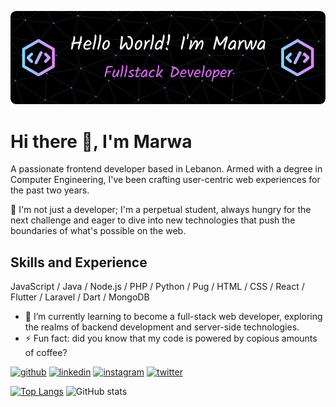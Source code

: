 ![Technologies and Development](https://github.com/marwaoneis/marwaoneis/blob/main/mygithub-header-image.png)

# Hi there 👋, I'm Marwa
A passionate frontend developer based in Lebanon. Armed with a degree in Computer Engineering, I've been crafting user-centric web experiences for the past two years.

🚀 I'm not just a developer; I'm a perpetual student, always hungry for the next challenge and eager to dive into new technologies that push the boundaries of what's possible on the web.

## Skills and Experience
 JavaScript / Java / Node.js / PHP / Python / Pug / HTML / CSS / React / Flutter / Laravel / Dart / MongoDB

- 🌱 I’m currently learning to become a full-stack web developer, exploring the realms of backend development and server-side technologies. 
- ⚡ Fun fact: did you know that my code is powered by copious amounts of coffee? 


[<img src='https://cdn.jsdelivr.net/npm/simple-icons@3.0.1/icons/github.svg' alt='github' height='40'>](https://github.com/marwaoneis)  [<img src='https://cdn.jsdelivr.net/npm/simple-icons@3.0.1/icons/linkedin.svg' alt='linkedin' height='40'>](https://www.linkedin.com/in/marwaoneis/)  [<img src='https://cdn.jsdelivr.net/npm/simple-icons@3.0.1/icons/instagram.svg' alt='instagram' height='40'>](https://www.instagram.com/marwaoneis/)  [<img src='https://cdn.jsdelivr.net/npm/simple-icons@3.0.1/icons/twitter.svg' alt='twitter' height='40'>](https://twitter.com/MarwaGOneis)  

[![Top Langs](https://github-readme-stats.vercel.app/api/top-langs/?username=marwaoneis)](https://github.com/anuraghazra/github-readme-stats) ![GitHub stats](https://github-readme-stats.vercel.app/api?username=marwaoneis&show_icons=true)  


